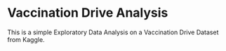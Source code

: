 # Vaccination Drive Analysis
This is a simple Exploratory Data Analysis on a Vaccination Drive Dataset from Kaggle. 
